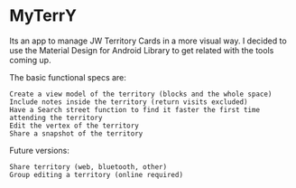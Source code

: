 # MyTerrY

Its an app to manage JW Territory Cards in a more visual way. I decided to use the Material Design for Android Library to get related with the tools coming up.

The basic functional specs are:

    Create a view model of the territory (blocks and the whole space)
    Include notes inside the territory (return visits excluded)
    Have a Search street function to find it faster the first time attending the territory
    Edit the vertex of the territory
    Share a snapshot of the territory

Future versions:

    Share territory (web, bluetooth, other)
    Group editing a territory (online required)
